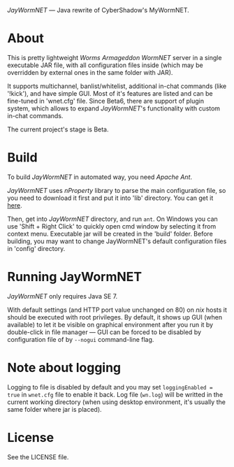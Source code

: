 *JayWormNET* — Java rewrite of CyberShadow's MyWormNET.

About
=====

This is pretty lightweight *Worms Armageddon WormNET* server
in a single executable JAR file, with all configuration files inside
(which may be overridden by external ones in the same folder with JAR).

It supports multichannel, banlist/whitelist, additional in-chat commands
(like '!kick'), and have simple GUI. Most of it's features are listed and
can be fine-tuned in 'wnet.cfg' file. Since Beta6, there are support of plugin system,
which allows to expand *JayWormNET*'s functionality with custom in-chat commands.

The current project's stage is Beta.

Build
=====

To build *JayWormNET* in automated way, you need *Apache Ant*.

*JayWormNET* uses *nProperty* library to parse the main configuration
file, so you need to download it first and put it into 'lib' directory.
You can get it [here](http://jfork.googlecode.com/svn/tags/nproperty/nproperty-1.1.jar).

Then, get into *JayWormNET* directory, and run `ant`. On Windows you can use 'Shift + Right Click'
to quickly open cmd window by selecting it from context menu. Executable jar will be created in the 'build' folder.
Before building, you may want to change JayWormNET's default configuration files in 'config' directory.

Running JayWormNET
==================

*JayWormNET* only requires Java SE 7.

With default settings (and HTTP port value unchanged on 80) on *nix* hosts it should be
executed with root privileges. By default, it shows up GUI (when available) to let it
be visible on graphical environment after you run it by double-click in file manager —
GUI can be forced to be disabled by configuration file of by `--nogui` command-line flag.

Note about logging
==================

Logging to file is disabled by default and you may set `loggingEnabled = true` in `wnet.cfg` file
to enable it back. Log file (`wn.log`) will be writted in the current working directory (when
using desktop environment, it's usually the same folder where jar is placed).

License
=======

See the LICENSE file.


